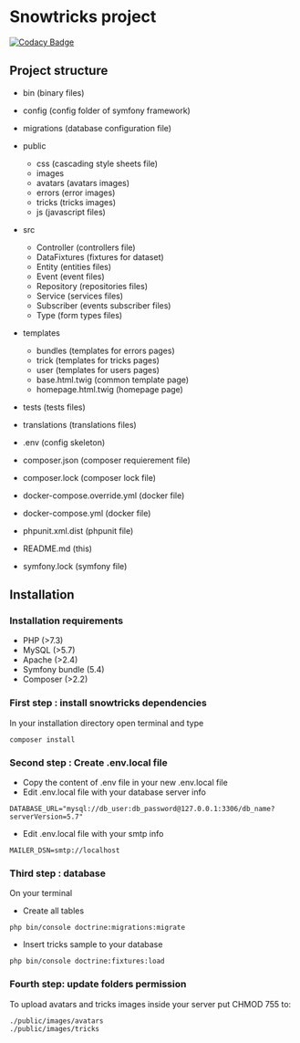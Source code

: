 # Snowtricks project
[![Codacy Badge](https://app.codacy.com/project/badge/Grade/3e9cf9664fef484cb603eba79e070462)](https://www.codacy.com/gh/Monsapps/snowtricks/dashboard?utm_source=github.com&amp;utm_medium=referral&amp;utm_content=Monsapps/snowtricks&amp;utm_campaign=Badge_Grade)

## Project structure

*   bin (binary files)

*   config (config folder of symfony framework)

*   migrations (database configuration file)

*   public

    *   css (cascading style sheets file)
    *   images
     *   avatars (avatars images)
     *   errors (error images)
     *   tricks (tricks images)
    *   js (javascript files)

*   src

    *   Controller (controllers file)
    *   DataFixtures (fixtures for dataset)
    *   Entity (entities files)
    *   Event (event files)
    *   Repository (repositories files)
    *   Service (services files)
    *   Subscriber (events subscriber files)
    *   Type (form types files)

*   templates

    *   bundles (templates for errors pages)
    *   trick (templates for tricks pages)
    *   user (templates for users pages)
    *   base.html.twig (common template page)
    *   homepage.html.twig (homepage page)

*   tests (tests files)

*   translations (translations files)

*   .env (config skeleton)

*   composer.json (composer requierement file)

*   composer.lock (composer lock file)

*   docker-compose.override.yml (docker file)

*   docker-compose.yml (docker file)

*   phpunit.xml.dist (phpunit file)

*   README.md (this)

*   symfony.lock (symfony file)

## Installation

### Installation requirements
*   PHP (>7.3)
*   MySQL (>5.7)
*   Apache (>2.4)
*   Symfony bundle (5.4)
*   Composer (>2.2)

### First step : install snowtricks dependencies
In your installation directory open terminal and type
```text
composer install
```

### Second step : Create .env.local file
*   Copy the content of .env file in your new .env.local file
*   Edit .env.local file with your database server info
```text
DATABASE_URL="mysql://db_user:db_password@127.0.0.1:3306/db_name?serverVersion=5.7"
```
*   Edit .env.local file with your smtp info
```text
MAILER_DSN=smtp://localhost
```

### Third step : database
On your terminal
*   Create all tables
```text
php bin/console doctrine:migrations:migrate
```
*   Insert tricks sample to your database
```text
php bin/console doctrine:fixtures:load
```

### Fourth step: update folders permission
To upload avatars and tricks images inside your server put CHMOD 755 to:
```text
./public/images/avatars
./public/images/tricks
```
